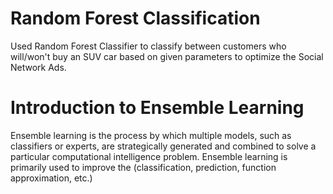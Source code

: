 # Random Forest Classification

Used Random Forest Classifier to classify between customers who will/won't buy an SUV car based on given parameters to optimize the Social Network Ads.

# Introduction to Ensemble Learning
Ensemble learning is the process by which multiple models, such as classifiers or experts, are strategically generated and combined to solve a particular computational intelligence problem. Ensemble learning is primarily used to improve the (classification, prediction, function approximation, etc.)
